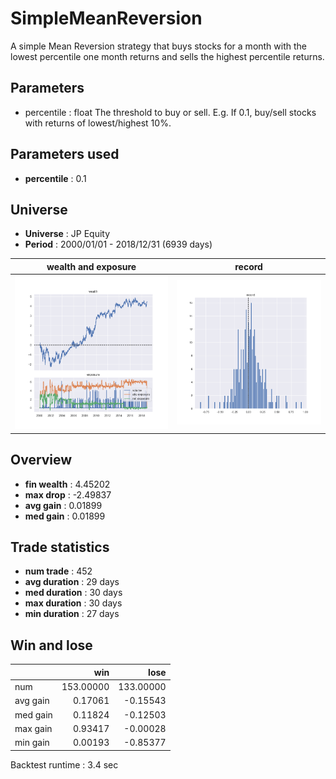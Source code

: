# SimpleMeanReversion
A simple Mean Reversion strategy that buys stocks for a month with
the lowest percentile one month returns and sells the highest percentile returns.

Parameters
----------
- percentile : float
    The threshold to buy or sell.
    E.g. If 0.1, buy/sell stocks with returns of lowest/highest 10%.

## Parameters used
- **percentile** : 0.1

## Universe
- **Universe** : JP Equity
- **Period** : 2000/01/01 - 2018/12/31 (6939 days)

|wealth and exposure|record|
|:-:|:-:|
|![wealth](wealth.png "")|![record](record.png "")|

## Overview
- **fin wealth** : 4.45202
- **max drop** : -2.49837
- **avg gain** : 0.01899
- **med gain** : 0.01899

## Trade statistics
- **num trade** : 452
- **avg duration** : 29 days
- **med duration** : 30 days
- **max duration** : 30 days
- **min duration** : 27 days

## Win and lose
|        |   win   |  lose   |
|--------|--------:|--------:|
|num     |153.00000|133.00000|
|avg gain|  0.17061| -0.15543|
|med gain|  0.11824| -0.12503|
|max gain|  0.93417| -0.00028|
|min gain|  0.00193| -0.85377|

Backtest runtime : 3.4 sec